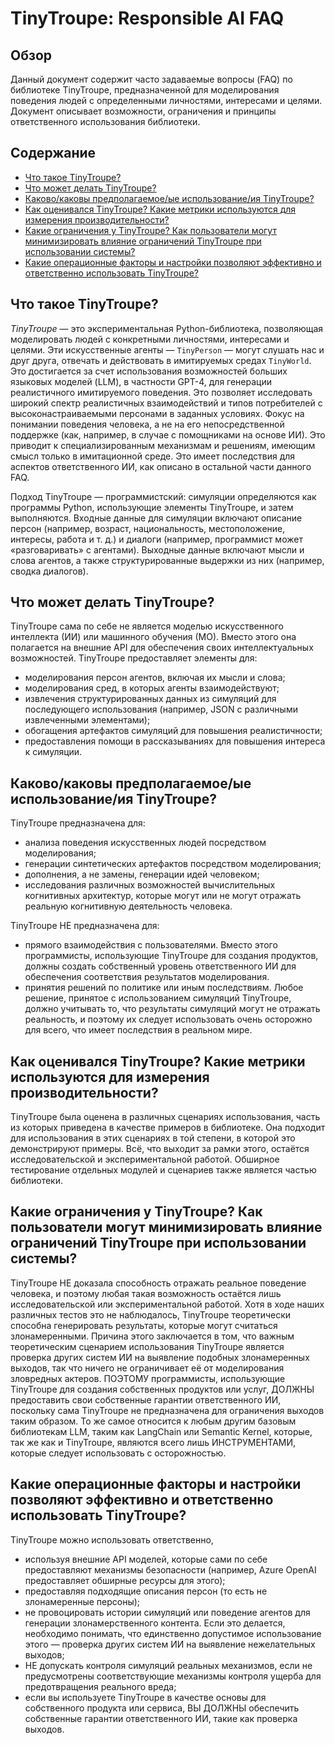 # TinyTroupe: Responsible AI FAQ

## Обзор

Данный документ содержит часто задаваемые вопросы (FAQ) по библиотеке TinyTroupe, предназначенной для моделирования поведения людей с определенными личностями, интересами и целями.  Документ описывает возможности, ограничения и принципы ответственного использования библиотеки.

## Содержание

* [Что такое TinyTroupe?](#что-такое-tinytroupe)
* [Что может делать TinyTroupe?](#что-может-делать-tinytroupe)
* [Каково/каковы предполагаемое/ые использование/ия TinyTroupe?](#каковокаковы-предполагаемоеые-использованиеия-tinytroupe)
* [Как оценивался TinyTroupe? Какие метрики используются для измерения производительности?](#как-оценивался-tinytroupe-какие-метрики-используются-для-измерения-производительности)
* [Какие ограничения у TinyTroupe? Как пользователи могут минимизировать влияние ограничений TinyTroupe при использовании системы?](#какие-ограничения-у-tinytroupe-как-пользователи-могут-минимизировать-влияние-ограничений-tinytroupe-при-использовании-системы)
* [Какие операционные факторы и настройки позволяют эффективно и ответственно использовать TinyTroupe?](#какие-операционные-факторы-и-настройки-позволяют-эффективно-и-ответственно-использовать-tinytroupe)


## Что такое TinyTroupe?

*TinyTroupe* — это экспериментальная Python-библиотека, позволяющая моделировать людей с конкретными личностями, интересами и целями. Эти искусственные агенты — `TinyPerson` — могут слушать нас и друг друга, отвечать и действовать в имитируемых средах `TinyWorld`. Это достигается за счет использования возможностей больших языковых моделей (LLM), в частности GPT-4, для генерации реалистичного имитируемого поведения. Это позволяет исследовать широкий спектр реалистичных взаимодействий и типов потребителей с высоконастраиваемыми персонами в заданных условиях.  Фокус на понимании поведения человека, а не на его непосредственной поддержке (как, например, в случае с помощниками на основе ИИ). Это приводит к специализированным механизмам и решениям, имеющим смысл только в имитационной среде.  Это имеет последствия для аспектов ответственного ИИ, как описано в остальной части данного FAQ.

Подход TinyTroupe — программистский: симуляции определяются как программы Python, использующие элементы TinyTroupe, и затем выполняются. Входные данные для симуляции включают описание персон (например, возраст, национальность, местоположение, интересы, работа и т. д.) и диалоги (например, программист может «разговаривать» с агентами). Выходные данные включают мысли и слова агентов, а также структурированные выдержки из них (например, сводка диалогов).


## Что может делать TinyTroupe?

TinyTroupe сама по себе не является моделью искусственного интеллекта (ИИ) или машинного обучения (МО). Вместо этого она полагается на внешние API для обеспечения своих интеллектуальных возможностей.  TinyTroupe предоставляет элементы для:

* моделирования персон агентов, включая их мысли и слова;
* моделирования сред, в которых агенты взаимодействуют;
* извлечения структурированных данных из симуляций для последующего использования (например, JSON с различными извлеченными элементами);
* обогащения артефактов симуляций для повышения реалистичности;
* предоставления помощи в рассказываниях для повышения интереса к симуляции.

## Каково/каковы предполагаемое/ые использование/ия TinyTroupe?

TinyTroupe предназначена для:

* анализа поведения искусственных людей посредством моделирования;
* генерации синтетических артефактов посредством моделирования;
* дополнения, а не замены, генерации идей человеком;
* исследования различных возможностей вычислительных когнитивных архитектур, которые могут или не могут отражать реальную когнитивную деятельность человека.

TinyTroupe НЕ предназначена для:

* прямого взаимодействия с пользователями. Вместо этого программисты, использующие TinyTroupe для создания продуктов, должны создать собственный уровень ответственного ИИ для обеспечения соответствия результатов моделирования.
* принятия решений по политике или иным последствиям. Любое решение, принятое с использованием симуляций TinyTroupe, должно учитывать то, что результаты симуляций могут не отражать реальность, и поэтому их следует использовать очень осторожно для всего, что имеет последствия в реальном мире.


## Как оценивался TinyTroupe? Какие метрики используются для измерения производительности?

TinyTroupe была оценена в различных сценариях использования, часть из которых приведена в качестве примеров в библиотеке. Она подходит для использования в этих сценариях в той степени, в которой это демонстрируют примеры. Всё, что выходит за рамки этого, остаётся исследовательской и экспериментальной работой. Обширное тестирование отдельных модулей и сценариев также является частью библиотеки.


## Какие ограничения у TinyTroupe? Как пользователи могут минимизировать влияние ограничений TinyTroupe при использовании системы?

TinyTroupe НЕ доказала способность отражать реальное поведение человека, и поэтому любая такая возможность остаётся лишь исследовательской или экспериментальной работой. Хотя в ходе наших различных тестов это не наблюдалось, TinyTroupe теоретически способна генерировать результаты, которые могут считаться злонамеренными. Причина этого заключается в том, что важным теоретическим сценарием использования TinyTroupe является проверка других систем ИИ на выявление подобных злонамеренных выходов, так что ничего не ограничивает её от моделирования зловредных актеров. ПОЭТОМУ программисты, использующие TinyTroupe для создания собственных продуктов или услуг, ДОЛЖНЫ предоставить свои собственные гарантии ответственного ИИ, поскольку сама TinyTroupe не предназначена для ограничения выходов таким образом. То же самое относится к любым другим базовым библиотекам LLM, таким как LangChain или Semantic Kernel, которые, так же как и TinyTroupe, являются всего лишь ИНСТРУМЕНТАМИ, которые следует использовать с осторожностью.


## Какие операционные факторы и настройки позволяют эффективно и ответственно использовать TinyTroupe?

TinyTroupe можно использовать ответственно,

* используя внешние API моделей, которые сами по себе предоставляют механизмы безопасности (например, Azure OpenAI предоставляет обширные ресурсы для этого);
* предоставляя подходящие описания персон (то есть не злонамеренные персоны);
* не провоцировать истории симуляций или поведение агентов для генерации злонамерственного контента. Если это делается, необходимо понимать, что единственно допустимое использование этого — проверка других систем ИИ на выявление нежелательных выходов;
* НЕ допускать контроля симуляций реальных механизмов, если не предусмотрены соответствующие механизмы контроля ущерба для предотвращения реального вреда;
* если вы используете TinyTroupe в качестве основы для собственного продукта или сервиса, ВЫ ДОЛЖНЫ обеспечить собственные гарантии ответственного ИИ, такие как проверка выходов.
